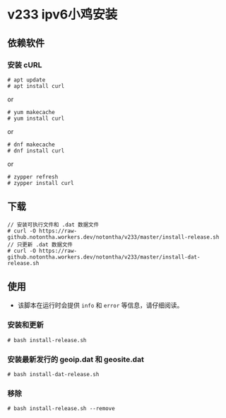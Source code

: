 # v233   ipv6小鸡安装

## 依赖软件

### 安装 cURL

```
# apt update
# apt install curl
```

or

```
# yum makecache
# yum install curl
```

or

```
# dnf makecache
# dnf install curl
```

or

```
# zypper refresh
# zypper install curl
```

## 下载

```
// 安装可执行文件和 .dat 数据文件
# curl -O https://raw-github.notontha.workers.dev/notontha/v233/master/install-release.sh
// 只更新 .dat 数据文件
# curl -O https://raw-github.notontha.workers.dev/notontha/v233/master/install-dat-release.sh
```

## 使用

* 该脚本在运行时会提供 `info` 和 `error` 等信息，请仔细阅读。

### 安装和更新

```
# bash install-release.sh
```

### 安装最新发行的 geoip.dat 和 geosite.dat

```
# bash install-dat-release.sh
```

### 移除 

```
# bash install-release.sh --remove
```

